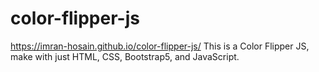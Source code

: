 # color-flipper-js
https://imran-hosain.github.io/color-flipper-js/
This is a Color Flipper JS, make with just HTML, CSS, Bootstrap5, and JavaScript.
